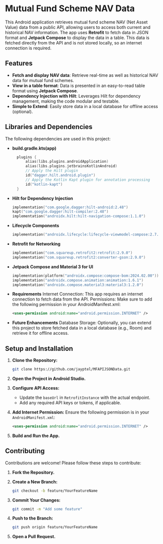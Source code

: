 # Mutual Fund Scheme NAV Data

This Android application retrieves mutual fund scheme NAV (Net Asset Value) data from a public API, allowing users to access both current and historical NAV information. The app uses **Retrofit** to fetch data in JSON format and **Jetpack Compose** to display the data in a table. This data is fetched directly from the API and is not stored locally, so an internet connection is required.

## Features

- **Fetch and display NAV data**: Retrieve real-time as well as historical NAV data for mutual fund schemes.
- **View in a table format**: Data is presented in an easy-to-read table format using **Jetpack Compose**.
- **Dependency Injection with Hilt**: Leverages Hilt for dependency management, making the code modular and testable.
- **Simple to Extend**: Easily store data in a local database for offline access (optional).

## Libraries and Dependencies

The following dependencies are used in this project:

- **build.gradle.kts(app)**
  ```kotlin
    plugins {
        alias(libs.plugins.androidApplication)
        alias(libs.plugins.jetbrainsKotlinAndroid)
        // Apply the Hilt plugin
        id("dagger.hilt.android.plugin")
        // Apply the Kotlin Kapt plugin for annotation processing
        id("kotlin-kapt")
    }

- **Hilt for Dependency Injection**
  ```kotlin
  implementation("com.google.dagger:hilt-android:2.48")
  kapt("com.google.dagger:hilt-compiler:2.48")
  implementation("androidx.hilt:hilt-navigation-compose:1.1.0")

- **Lifecycle Components**
  ```kotlin
  implementation("androidx.lifecycle:lifecycle-viewmodel-compose:2.7.0")

- **Retrofit for Networking**
  ```kotlin
  implementation("com.squareup.retrofit2:retrofit:2.9.0")
  implementation("com.squareup.retrofit2:converter-gson:2.9.0")

- **Jetpack Compose and Material 3 for UI**
  ```kotlin
  implementation(platform("androidx.compose:compose-bom:2024.02.00"))
  implementation("androidx.compose.animation:animation:1.6.1")
  implementation("androidx.compose.material3:material3:1.2.0")

- **Requirements**
Internet Connection: This app requires an internet connection to fetch data from the API.
Permissions: Make sure to add the following permission in your AndroidManifest.xml:
  ```xml
  <uses-permission android:name="android.permission.INTERNET" />

- **Future Enhancements**
Database Storage: Optionally, you can extend this project to store fetched data in a local database (e.g., Room) and retrieve it for offline access.

## Setup and Installation

1. **Clone the Repository:**
    ```bash
    git clone https://github.com/jayptel/MFAPIJSONData.git
    ```

2. **Open the Project in Android Studio.**

3. **Configure API Access:**
   - Update the `baseUrl` in `RetrofitInstance` with the actual endpoint.
   - Add any required API keys or tokens, if applicable.

4. **Add Internet Permission:**
   Ensure the following permission is in your `AndroidManifest.xml`:
    ```xml
    <uses-permission android:name="android.permission.INTERNET" />
    ```

5. **Build and Run the App.**


## Contributing

Contributions are welcome! Please follow these steps to contribute:

1. **Fork the Repository.**

2. **Create a New Branch:**
    ```bash
    git checkout -b feature/YourFeatureName
    ```

3. **Commit Your Changes:**
    ```bash
    git commit -m "Add some feature"
    ```

4. **Push to the Branch:**
    ```bash
    git push origin feature/YourFeatureName
    ```

5. **Open a Pull Request.**
